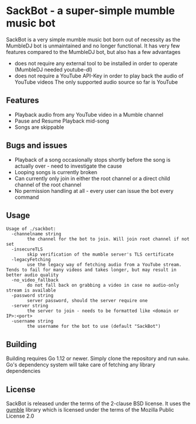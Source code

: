 # SackBot - a super-simple mumble music bot
SackBot is a very simple mumble music bot born out of necessity as the MumbleDJ bot is unmaintained and no longer functional.
It has very few features compared to the MumbleDJ bot, but also has a few advantages
* does not require any external tool to be installed in order to operate (MumbleDJ needed youtube-dl)
* does not require a YouTube API-Key in order to play back the audio of YouTube videos
The only supported audio source so far is YouTube

## Features
* Playback audio from any YouTube video in a Mumble channel
* Pause and Resume Playback mid-song
* Songs are skippable

## Bugs and issues
* Playback of a song occasionally stops shortly before the song is actually over - need to investigate the cause
* Looping songs is currently broken
* Can currently only join in either the root channel or a direct child channel of the root channel
* No permission handling at all - every user can issue the bot every command

## Usage
```
Usage of ./sackbot:
  -channelname string
        the channel for the bot to join. Will join root channel if not set
  -insecureTLS
        skip verification of the mumble server's TLS certificate
  -legacyFetching
        use the legacy way of fetching audio from a YouTube stream. Tends to fail for many videos and takes longer, but may result in better audio quality
  -no_video_fallback
        do not fall back on grabbing a video in case no audio-only stream is available
  -password string
        server password, should the server require one
  -server string
        the server to join - needs to be formatted like <domain or IP>:<port>
  -username string
        the username for the bot to use (default "SackBot")
```

## Building
Building requires Go 1.12 or newer. Simply clone the repository and run `make`. Go's dependency system will take care of fetching any library dependencies

## License
SackBot is released under the terms of the 2-clause BSD license. It uses the [gumble](https://github.com/layeh/gumble) library which is licensed under the terms of the Mozilla Public License 2.0
